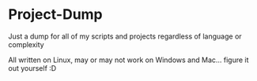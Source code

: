 # Project-Dump
Just a dump for all of my scripts and projects regardless of language or complexity

All written on Linux, may or may not work on Windows and Mac... figure it out yourself :D
